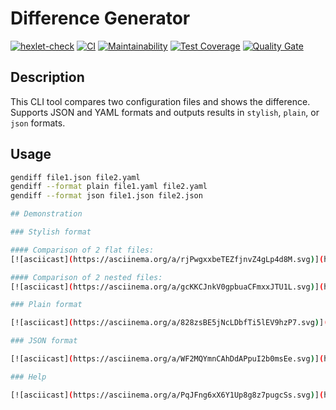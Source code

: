 # Difference Generator

[![hexlet-check](https://github.com/Asankhey/python-project-50/actions/workflows/hexlet-check.yml/badge.svg)](https://github.com/Asankhey/python-project-50/actions/workflows/hexlet-check.yml)
[![CI](https://github.com/Asankhey/python-project-50/actions/workflows/ci.yml/badge.svg)](https://github.com/Asankhey/python-project-50/actions/workflows/ci.yml)
[![Maintainability](https://sonarcloud.io/api/project_badges/measure?project=Asankhey_python-project-50&metric=sqale_rating)](https://sonarcloud.io/summary/new_code?id=Asankhey_python-project-50)
[![Test Coverage](https://api.codeclimate.com/v1/badges/daed4b2aed51284a46a6/test_coverage)](https://codeclimate.com/github/Asankhey/python-project-50/test_coverage)
[![Quality Gate](https://sonarcloud.io/api/project_badges/measure?project=Asankhey_python-project-50&metric=alert_status)](https://sonarcloud.io/summary/new_code?id=Asankhey_python-project-50)

## Description

This CLI tool compares two configuration files and shows the difference.  
Supports JSON and YAML formats and outputs results in `stylish`, `plain`, or `json` formats.

## Usage

```bash
gendiff file1.json file2.yaml
gendiff --format plain file1.yaml file2.yaml
gendiff --format json file1.json file2.json

## Demonstration

### Stylish format

#### Comparison of 2 flat files:
[![asciicast](https://asciinema.org/a/rjPwgxxbeTEZfjnvZ4gLp4d8M.svg)](https://asciinema.org/a/rjPwgxxbeTEZfjnvZ4gLp4d8M)

#### Comparison of 2 nested files:
[![asciicast](https://asciinema.org/a/gcKKCJnkV0gpbuaCFmxxJTU1L.svg)](https://asciinema.org/a/gcKKCJnkV0gpbuaCFmxxJTU1L)

### Plain format

[![asciicast](https://asciinema.org/a/828zsBE5jNcLDbfTi5lEV9hzP7.svg)](https://asciinema.org/a/828zsBE5jNcLDbfTi5lEV9hzP7)

### JSON format

[![asciicast](https://asciinema.org/a/WF2MQYmnCAhDdAPpuI2b0msEe.svg)](https://asciinema.org/a/WF2MQYmnCAhDdAPpuI2b0msEe)

### Help

[![asciicast](https://asciinema.org/a/PqJFng6xX6Y1Up8g8z7pugcSs.svg)](https://asciinema.org/a/PqJFng6xX6Y1Up8g8z7pugcSs)